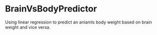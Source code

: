 # BrainVsBodyPredictor
Using linear regression to predict an aniamls body weight based on brain weight and vice versa. 
